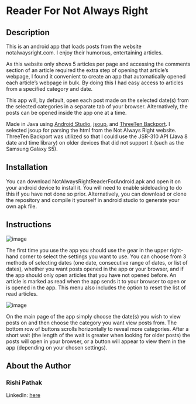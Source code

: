 # Reader For Not Always Right

## Description

This is an android app that loads posts from the website notalwaysright.com. I enjoy their humorous, entertaining articles. 

As this website only shows 5 articles per page and accessing the comments section of an article required the extra step of opening that article’s webpage, I found it convenient to create an app that automatically opened each article’s webpage in bulk. By doing this I had easy access to articles from a specified category and date.

This app will, by default, open each post made on the selected date(s) from the selected categories in a separate tab of your browser. Alternatively, the posts can be opened inside the app one at a time. 

Made in Java using [Android Studio](https://developer.android.com/studio), [jsoup](https://jsoup.org/), and [ThreeTen Backport](https://www.threeten.org/threetenbp/). I selected jsoup for parsing the html from the Not Always Right website. ThreeTen Backport was utilized so that I could use the JSR-310 API (Java 8 date and time library) on older devices that did not support it (such as the Samsung Galaxy S5).

## Installation

You can download NotAlwaysRightReaderForAndroid.apk and open it on your android device to install it. You will need to enable sideloading to do this if you have not done so prior. Alternatively, you can download or clone the repository and compile it yourself in android studio to generate your own apk file.

## Instructions

![image](https://user-images.githubusercontent.com/111155048/191289905-66ef47b2-b3b9-46d1-a867-fea326ab9be1.png)

The first time you use the app you should use the gear in the upper right-hand corner to select the settings you want to use. You can choose from 3 methods of selecting dates (one date, consecutive range of dates, or list of dates), whether you want posts opened in the app or your browser, and if the app should only open articles that you have not opened before. An article is marked as read when the app sends it to your browser to open or is opened in the app. This menu also includes the option to reset the list of read articles.

![image](https://user-images.githubusercontent.com/111155048/191288181-5e0cadbe-f94c-4710-8b3a-9c4bffaa65ba.png)

On the main page of the app simply choose the date(s) you wish to view posts on and then choose the category you want view posts from. The bottom row of buttons scrolls horizontally to reveal more categories. After a short wait (the length of the wait is greater when looking for older posts) the posts will open in your browser, or a button will appear to view them in the app (depending on your chosen settings). 

## About the Author

### Rishi Pathak

LinkedIn: [here](https://www.linkedin.com/in/rishispathak)
